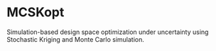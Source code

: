 # MCSKopt
Simulation-based design space optimization under uncertainty using Stochastic Kriging and Monte Carlo simulation.
